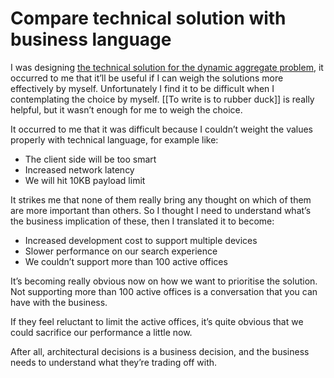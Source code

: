 # Compare technical solution with business language
<!-- #evergreen #architecture -->

I was designing [the technical solution for the dynamic aggregate problem](https://strategy.upmooffices.io/decisions/0008-introduce-aggregate-api.html), it occurred to me that it’ll be useful if I can weigh the solutions more effectively by myself. Unfortunately I find it to be difficult when I contemplating the choice by myself. [[To write is to rubber duck]] is really helpful, but it wasn’t enough for me to weigh the choice.

It occurred to me that it was difficult because I couldn’t weight the values properly with technical language, for example like:
- The client side will be too smart
- Increased network latency
- We will hit 10KB payload limit

It strikes me that none of them really bring any thought on which of them are more important than others. So I thought I need to understand what’s the business implication of these, then I translated it to become:

- Increased development cost to support multiple devices
- Slower performance on our search experience
- We couldn’t support more than 100 active offices

It’s becoming really obvious now on how we want to prioritise the solution. Not supporting more than 100 active offices is a conversation that you can have with the business.

If they feel reluctant to limit the active offices, it’s quite obvious that we could sacrifice our performance a little now.

After all, architectural decisions is a business decision, and the business needs to understand what they’re trading off with.

<!-- {BearID:A367412E-F85C-4D54-8CF3-92BCEEDEA04D-9954-000042561D5F0F52} -->
